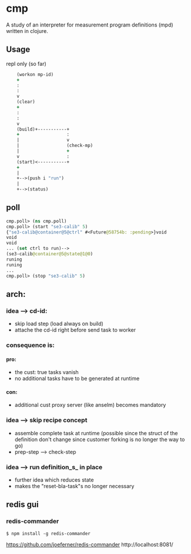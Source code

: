 # cmp

A study of an interpreter for measurement program definitions (mpd) written in clojure.

## Usage

repl only (so far)

```clojure
    (workon mp-id)
    +
    :
    :
    v
    (clear)
    +
    :
    :
    v
    (build)+-----------+
    +                  :
    |                  v
    |                  (check-mp)
    |                  +
    v                  :
    (start)<-----------+
    +
    |
    +-->(push i "run")
    |
    +-->(status)
```


## poll

```clojure
cmp.poll> (ns cmp.poll)
cmp.poll> (start "se3-calib" 5)
{"se3-calib@container@5@ctrl" #<Future@58754b: :pending>}void
void
void
... (set ctrl to run)-->
(se3-calib@container@5@state@1@0)
runing
runing
...
cmp.poll> (stop "se3-calib" 5)
```

## arch:
### idea --> cd-id:

- skip load step (load always on build)
- attache the cd-id right before send task to worker

### consequence is:

#### pro:
- the cust: true tasks vanish
- no additional tasks have to be generated at runtime

#### con:
- additional cust proxy server (like anselm) becomes mandatory

### idea --> skip recipe concept

- assemble complete task at runtime (possible since the
struct of the definition don't change since
customer forking is no longer the way to go) 
- prep-step --> check-step

### idea --> run definition_s_ in place

- further idea which reduces state
- makes the "reset-bla-task"s no longer necessary 

## redis gui
### redis-commander

```shell
$ npm install -g redis-commander
```

https://github.com/joeferner/redis-commander
http://localhost:8081/
